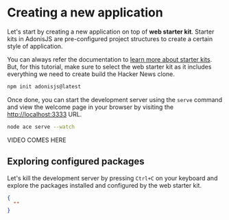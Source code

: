 # Creating a new application

Let's start by creating a new application on top of **web starter kit**. Starter kits in AdonisJS are pre-configured project structures to create a certain style of application.

You can always refer the documentation to [learn more about starter kits](../docs/installation.md#starter-kits). But, for this tutorial, make sure to select the web starter kit as it includes everything we need to create build the Hacker News clone.

```sh
npm init adonisjs@latest
```

Once done, you can start the development server using the `serve` command and view the welcome page in your browser by visiting the [http://localhost:3333](http://localhost:3333) URL.

```sh
node ace serve --watch
```

VIDEO COMES HERE

## Exploring configured packages

Let's kill the development server by pressing `Ctrl+C` on your keyboard and explore the packages installed and configured by the web starter kit.

```json
{
  ""
}
```